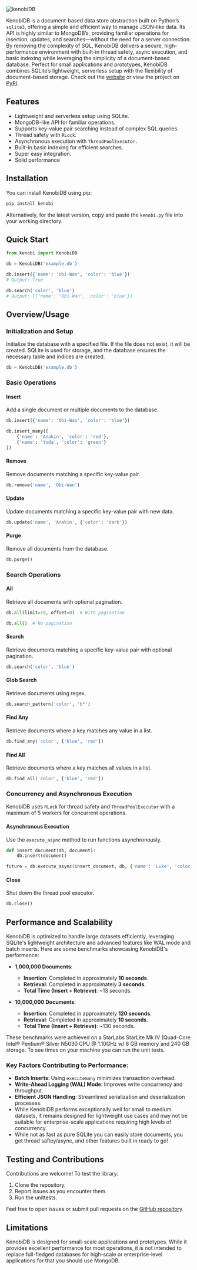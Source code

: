
![kenobiDB](https://patx.github.io/kenobi/logo.png)


KenobiDB is a document-based data store abstraction built on Python’s `sqlite3`, offering a simple and efficient way to manage JSON-like data. Its API is highly similar to MongoDB’s, providing familiar operations for insertion, updates, and searches—without the need for a server connection. By removing the complexity of SQL, KenobiDB delivers a secure, high-performance environment with built-in thread safety, async execution, and basic indexing while leveraging the simplicity of a document-based database. Perfect for small applications and prototypes, KenobiDB combines SQLite’s lightweight, serverless setup with the flexibility of document-based storage. Check out the [website](http://patx.github.io/kenobi/) or view the project on [PyPI](https://pypi.org/project/kenobi/).

## Features

- Lightweight and serverless setup using SQLite.
- MongoDB-like API for familiar operations.
- Supports key-value pair searching instead of complex SQL queries.
- Thread safety with `RLock`.
- Asynchronous execution with `ThreadPoolExecutor`.
- Built-in basic indexing for efficient searches.
- Super easy integration.
- Solid performance

## Installation

You can install KenobiDB using pip:

```bash
pip install kenobi
```

Alternatively, for the latest version, copy and paste the `kenobi.py` file into your working directory.

## Quick Start

```python
from kenobi import KenobiDB

db = KenobiDB('example.db')

db.insert({'name': 'Obi-Wan', 'color': 'blue'})
# Output: True

db.search('color', 'blue')
# Output: [{'name': 'Obi-Wan', 'color': 'blue'}]
```

## Overview/Usage

### Initialization and Setup

Initialize the database with a specified file. If the file does not exist, it will be created. SQLite is used for storage, and the database ensures the necessary table and indices are created.

```python
db = KenobiDB('example.db')
```

### Basic Operations

#### Insert

Add a single document or multiple documents to the database.

```python
db.insert({'name': 'Obi-Wan', 'color': 'blue'})

db.insert_many([
    {'name': 'Anakin', 'color': 'red'},
    {'name': 'Yoda', 'color': 'green'}
])
```

#### Remove

Remove documents matching a specific key-value pair.

```python
db.remove('name', 'Obi-Wan')
```

#### Update

Update documents matching a specific key-value pair with new data.

```python
db.update('name', 'Anakin', {'color': 'dark'})
```

#### Purge

Remove all documents from the database.

```python
db.purge()
```

### Search Operations

#### All

Retrieve all documents with optional pagination.

```python
db.all(limit=10, offset=0)  # With pagination

db.all()  # No pagination
```

#### Search

Retrieve documents matching a specific key-value pair with optional pagination.

```python
db.search('color', 'blue')
```

#### Glob Search

Retrieve documents using regex.

```python
db.search_pattern('color', 'b*')
```

#### Find Any

Retrieve documents where a key matches any value in a list.

```python
db.find_any('color', ['blue', 'red'])
```

#### Find All

Retrieve documents where a key matches all values in a list.

```python
db.find_all('color', ['blue', 'red'])
```

### Concurrency and Asynchronous Execution

KenobiDB uses `RLock` for thread safety and `ThreadPoolExecutor` with a maximum of 5 workers for concurrent operations.

#### Asynchronous Execution

Use the `execute_async` method to run functions asynchronously.

```python
def insert_document(db, document):
    db.insert(document)

future = db.execute_async(insert_document, db, {'name': 'Luke', 'color': 'green'})
```

#### Close

Shut down the thread pool executor.

```python
db.close()
```

## Performance and Scalability

KenobiDB is optimized to handle large datasets efficiently, leveraging SQLite's lightweight architecture and advanced features like WAL mode and batch inserts. Here are some benchmarks showcasing KenobiDB's performance:

- **1,000,000 Documents**:

  - **Insertion**: Completed in approximately **10 seconds**.
  - **Retrieval**: Completed in approximately **3 seconds**.
  - **Total Time (Insert + Retrieve)**: \~13 seconds.

- **10,000,000 Documents**:

  - **Insertion**: Completed in approximately **120 seconds**.
  - **Retrieval**: Completed in approximately **10 seconds**.
  - **Total Time (Insert + Retrieve)**: \~130 seconds.

These benchmarks were achieved on a StarLabs StarLite Mk IV (Quad-Core Intel® Pentium® Silver N5030 CPU @ 1.10GHz w/ 8 GB memory and 240 GB storage. To see times on your machine you can run the unit tests.

### Key Factors Contributing to Performance:

- **Batch Inserts**: Using `executemany` minimizes transaction overhead.
- **Write-Ahead Logging (WAL) Mode**: Improves write concurrency and throughput.
- **Efficient JSON Handling**: Streamlined serialization and deserialization processes.
- While KenobiDB performs exceptionally well for small to medium datasets, it remains designed for lightweight use cases and may not be suitable for enterprise-scale applications requiring high levels of concurrency.
- While not as fast as pure SQLite you can easily store documents, you get thread saftey/async, and other features built in ready to go!

## Testing and Contributions

Contributions are welcome! To test the library:

1. Clone the repository.
2. Report issues as you encounter them.
3. Run the unittests.

Feel free to open issues or submit pull requests on the [GitHub repository](https://github.com/patx/kenobi).

## Limitations

KenobiDB is designed for small-scale applications and prototypes. While it provides excellent performance for most operations, it is not intended to replace full-fledged databases for high-scale or enterprise-level applications for that you should use MongoDB.
